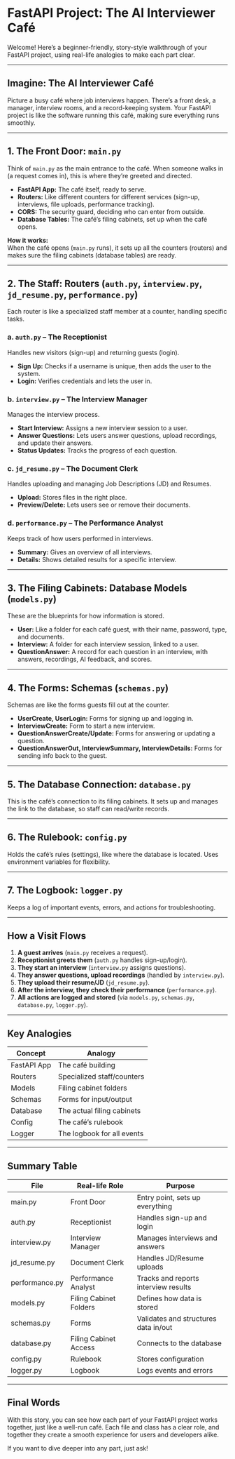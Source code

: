 # FastAPI Project: The AI Interviewer Café

Welcome! Here’s a beginner-friendly, story-style walkthrough of your FastAPI project, using real-life analogies to make each part clear.

---

## Imagine: The AI Interviewer Café

Picture a busy café where job interviews happen. There’s a front desk, a manager, interview rooms, and a record-keeping system. Your FastAPI project is like the software running this café, making sure everything runs smoothly.

---

## 1. The Front Door: `main.py`

Think of `main.py` as the main entrance to the café. When someone walks in (a request comes in), this is where they’re greeted and directed.

- **FastAPI App:** The café itself, ready to serve.
- **Routers:** Like different counters for different services (sign-up, interviews, file uploads, performance tracking).
- **CORS:** The security guard, deciding who can enter from outside.
- **Database Tables:** The café’s filing cabinets, set up when the café opens.

**How it works:**  
When the café opens (`main.py` runs), it sets up all the counters (routers) and makes sure the filing cabinets (database tables) are ready.

---

## 2. The Staff: Routers (`auth.py`, `interview.py`, `jd_resume.py`, `performance.py`)

Each router is like a specialized staff member at a counter, handling specific tasks.

### a. `auth.py` – The Receptionist

Handles new visitors (sign-up) and returning guests (login).

- **Sign Up:** Checks if a username is unique, then adds the user to the system.
- **Login:** Verifies credentials and lets the user in.

### b. `interview.py` – The Interview Manager

Manages the interview process.

- **Start Interview:** Assigns a new interview session to a user.
- **Answer Questions:** Lets users answer questions, upload recordings, and update their answers.
- **Status Updates:** Tracks the progress of each question.

### c. `jd_resume.py` – The Document Clerk

Handles uploading and managing Job Descriptions (JD) and Resumes.

- **Upload:** Stores files in the right place.
- **Preview/Delete:** Lets users see or remove their documents.

### d. `performance.py` – The Performance Analyst

Keeps track of how users performed in interviews.

- **Summary:** Gives an overview of all interviews.
- **Details:** Shows detailed results for a specific interview.

---

## 3. The Filing Cabinets: Database Models (`models.py`)

These are the blueprints for how information is stored.

- **User:** Like a folder for each café guest, with their name, password, type, and documents.
- **Interview:** A folder for each interview session, linked to a user.
- **QuestionAnswer:** A record for each question in an interview, with answers, recordings, AI feedback, and scores.

---

## 4. The Forms: Schemas (`schemas.py`)

Schemas are like the forms guests fill out at the counter.

- **UserCreate, UserLogin:** Forms for signing up and logging in.
- **InterviewCreate:** Form to start a new interview.
- **QuestionAnswerCreate/Update:** Forms for answering or updating a question.
- **QuestionAnswerOut, InterviewSummary, InterviewDetails:** Forms for sending info back to the guest.

---

## 5. The Database Connection: `database.py`

This is the café’s connection to its filing cabinets. It sets up and manages the link to the database, so staff can read/write records.

---

## 6. The Rulebook: `config.py`

Holds the café’s rules (settings), like where the database is located. Uses environment variables for flexibility.

---

## 7. The Logbook: `logger.py`

Keeps a log of important events, errors, and actions for troubleshooting.

---

## How a Visit Flows

1. **A guest arrives** (`main.py` receives a request).
2. **Receptionist greets them** (`auth.py` handles sign-up/login).
3. **They start an interview** (`interview.py` assigns questions).
4. **They answer questions, upload recordings** (handled by `interview.py`).
5. **They upload their resume/JD** (`jd_resume.py`).
6. **After the interview, they check their performance** (`performance.py`).
7. **All actions are logged and stored** (via `models.py`, `schemas.py`, `database.py`, `logger.py`).

---

## Key Analogies

| Concept        | Analogy                     |
|----------------|----------------------------|
| FastAPI App    | The café building           |
| Routers        | Specialized staff/counters  |
| Models         | Filing cabinet folders      |
| Schemas        | Forms for input/output      |
| Database       | The actual filing cabinets  |
| Config         | The café’s rulebook         |
| Logger         | The logbook for all events  |

---

## Summary Table

| File            | Real-life Role         | Purpose                                      |
|-----------------|-----------------------|----------------------------------------------|
| main.py         | Front Door            | Entry point, sets up everything              |
| auth.py         | Receptionist          | Handles sign-up and login                    |
| interview.py    | Interview Manager     | Manages interviews and answers               |
| jd_resume.py    | Document Clerk        | Handles JD/Resume uploads                    |
| performance.py  | Performance Analyst   | Tracks and reports interview results         |
| models.py       | Filing Cabinet Folders| Defines how data is stored                   |
| schemas.py      | Forms                 | Validates and structures data in/out         |
| database.py     | Filing Cabinet Access | Connects to the database                     |
| config.py       | Rulebook              | Stores configuration                         |
| logger.py       | Logbook               | Logs events and errors                       |

---

## Final Words

With this story, you can see how each part of your FastAPI project works together, just like a well-run café. Each file and class has a clear role, and together they create a smooth experience for users and developers alike.

If you want to dive deeper into any part, just ask!